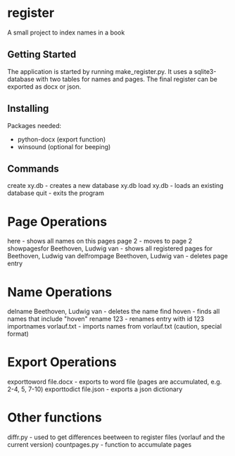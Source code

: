 # register

A small project to index names in a book

## Getting Started

The application is started by running make_register.py. It uses a sqlite3-database
with two tables for names and pages. The final register can be exported as docx or json.

## Installing

Packages needed:
- python-docx (export function)
- winsound (optional for beeping)

## Commands

create xy.db - creates a new database xy.db
load xy.db - loads an existing database
quit - exits the program

# Page Operations

here - shows all names on this pages
page 2 - moves to page 2
showpagesfor Beethoven, Ludwig van - shows all registered pages for Beethoven, Ludwig van
delfrompage Beethoven, Ludwig van - deletes page entry

# Name Operations

delname Beethoven, Ludwig van - deletes the name
find hoven - finds all names that include "hoven"
rename 123 - renames entry with id 123
importnames vorlauf.txt - imports names from vorlauf.txt (caution, special format)

# Export Operations

exporttoword file.docx - exports to word file (pages are accumulated, e.g. 2-4, 5, 7-10)
exporttodict file.json - exports a json dictionary

# Other functions

diffr.py - used to get differences beetween to register files (vorlauf and the current version)
countpages.py - function to accumulate pages
